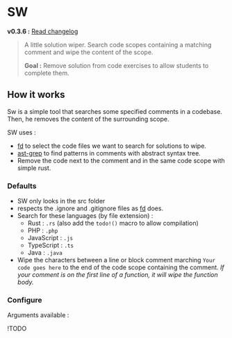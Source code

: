 # SW

**v0.3.6 :** [Read changelog](./CHANGELOG.md) <!-- x-release-please-version -->

> A little solution wiper. Search code scopes containing a matching comment and wipe the content of the scope.
>
> **Goal :** Remove solution from code exercises to allow students to complete them.

## How it works

Sw is a simple tool that searches some specified comments in a codebase.
Then, he removes the content of the surrounding scope.

SW uses :
- [fd](https://github.com/sharkdp/fd) to select the code files we want to search for solutions to wipe.
- [ast-grep](https://github.com/ast-grep/ast-grep) to find patterns in comments with abstract syntax tree.
- Remove the code next to the comment and in the same code scope with simple rust.

### Defaults

- SW only looks in the src folder
- respects the .ignore and .gitignore files as [fd](https://github.com/sharkdp/fd) does.
- Search for these languages (by file extension) :
  - Rust : `.rs` (also add the `todo!()` macro to allow compilation)
  - PHP : `.php`
  - JavaScript : `.js`
  - TypeScript : `.ts`
  - Java : `.java`
- Wipe the characters between a line or block comment marching `Your code goes here` to the end of the code scope containing the comment. *If your comment is on the first line of a function, it will wipe the function body.*

### Configure

Arguments available :

!TODO
